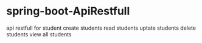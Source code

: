 # spring-boot-ApiRestfull
api restfull for student 
create students 
read students
uptate students
delete students
view all students
